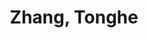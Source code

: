 ---
layout: profile
title: Zhang, Tonghe
name: Zhang, Tonghe
role: Intern
image: /assets/img/team/headimage.png
permalink: /team/zhang-tonghe/
email: zhang.tonghe@zgci.ac.cn
education:
  - degree: Undergraduate
    institution: Tsinghua University
    period: 2021-Present
    advisor: Prof. XXX
research_areas:
  - Natural Language Processing
  - Machine Learning
  - Artificial Intelligence
  - Data Science
biography: |
  Zhang Tonghe is an undergraduate intern at Tsinghua University, specializing in natural language processing and machine learning. With a strong foundation in data science and AI, he is dedicated to developing cutting-edge solutions for language understanding and generation tasks.
--- 